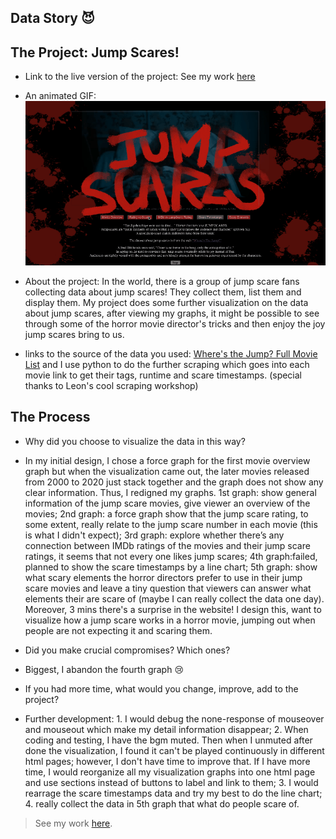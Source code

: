 ## Data Story :smiling_imp:

## The Project: Jump Scares!
 - Link to the live version of the project: See my work [here](https://liuliulexie.github.io/cdv-student/projects/datastory-structure/index.html)
 - An animated GIF:
![animatedgif.gif](animatedgif.gif)
 - About the project: In the world, there is a group of jump scare fans collecting data about jump scares! They collect them, list them and display them. My project does some further visualization on the data about jump scares, after viewing my graphs, it might be possible to see through some of the horror movie director's tricks and then enjoy the joy jump scares bring to us.

 - links to the source of the data you used: [Where's the Jump? Full Movie List](https://wheresthejump.com/full-movie-list/) and I use python to do the further scraping which goes into each movie link to get their tags, runtime and scare timestamps. (special thanks to Leon's cool scraping workshop)

## The Process

- Why did you choose to visualize the data in this way?
- In my initial design, I chose a force graph for the first movie overview graph but when the visualization came out, the later movies released from 2000 to 2020 just stack together and the graph does not show any clear information. Thus, I redigned my graphs. 1st graph: show general information of the jump scare movies, give viewer an overview of the movies; 2nd graph: a force graph show that the jump scare rating, to some extent, really relate to the jump scare number in each movie (this is what I didn't expect); 3rd graph: explore whether there’s any connection between IMDb ratings of the movies and their jump scare ratings, it seems that  not every one likes jump scares; 4th graph:failed, planned to show the scare timestamps by a line chart; 5th graph: show what scary elements the horror directors prefer to use in their jump scare movies and leave a tiny question that viewers can answer what elements their are scare of (maybe I can really collect the data one day). Moreover, 3 mins there's a surprise in the website! I design this, want to visualize how a jump scare works in a horror movie, jumping out when people are not expecting it and scaring them.

- Did you make crucial compromises? Which ones?
- Biggest, I abandon the fourth graph :cry:

- If you had more time, what would you change, improve, add to the project?
- Further development: 1. I would debug the none-response of mouseover and mouseout which make my detail information disappear; 2. When coding and testing, I have the bgm muted. Then when I unmuted after done the visualization, I found it can't be played continuously in different html pages; however, I don't have time to improve that. If I have more time, I would reorganize all my visualization graphs into one html page and use sections instead of buttons to label and link to them; 3. I would rearrage the scare timestamps data and try my best to do the line chart; 4. really collect the data in 5th graph that what do people scare of.


> See my work [here](https://liuliulexie.github.io/cdv-student/projects/datastory-structure/index.html). 